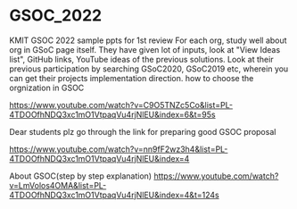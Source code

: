 # GSOC_2022
KMIT GSOC 2022
sample ppts for 1st review
For each org, study well about org in GSoC page itself. They have given lot of inputs, look at "View Ideas list", GitHub links, YouTube ideas of the previous solutions. 
 Look at their previous participation by searching GSoC2020, GSoC2019 etc, wherein you can get their projects implementation direction.
how to choose the orgnization in GSOC

https://www.youtube.com/watch?v=C9O5TNZc5Co&list=PL-4TDOOfhNDQ3xc1mO1VtpaqVu4rjNlEU&index=6&t=95s

Dear students plz go through the link for preparing good GSOC proposal


https://www.youtube.com/watch?v=nn9fF2wz3h4&list=PL-4TDOOfhNDQ3xc1mO1VtpaqVu4rjNlEU&index=4

About GSOC(step by step explanation)
https://www.youtube.com/watch?v=LmVolos4OMA&list=PL-4TDOOfhNDQ3xc1mO1VtpaqVu4rjNlEU&index=4&t=124s
